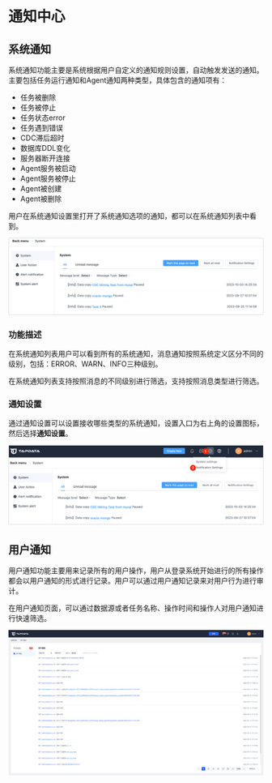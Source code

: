 # 通知中心



## 系统通知

系统通知功能主要是系统根据用户自定义的通知规则设置，自动触发发送的通知。主要包括任务运行通知和Agent通知两种类型，具体包含的通知项有：

- 任务被删除
- 任务被停止
- 任务状态error
- 任务遇到错误
- CDC滞后超时
- 数据库DDL变化
- 服务器断开连接
- Agent服务被启动
- Agent服务被停止
- Agent被创建
- Agent被删除

用户在系统通知设置里打开了系统通知选项的通知，都可以在系统通知列表中看到。

![](../images/system_notification_1.png)



### 功能描述

在系统通知列表用户可以看到所有的系统通知，消息通知按照系统定义区分不同的级别，包括：ERROR、WARN、INFO三种级别。

在系统通知列表支持按照消息的不同级别进行筛选，支持按照消息类型进行筛选。



### 通知设置

通过通知设置可以设置接收哪些类型的系统通知，设置入口为右上角的设置图标，然后选择**通知设置**。

![](../images/system_notification_2.png)



## 用户通知

用户通知功能主要用来记录所有的用户操作，用户从登录系统开始进行的所有操作都会以用户通知的形式进行记录。用户可以通过用户通知记录来对用户行为进行审计。

在用户通知页面，可以通过数据源或者任务名称、操作时间和操作人对用户通知进行快速筛选。

![](../images/user_notification.png)